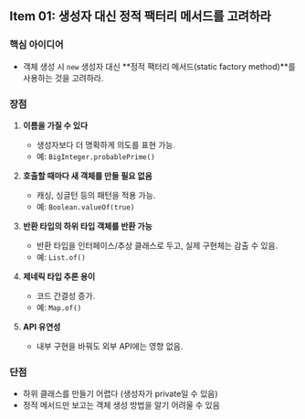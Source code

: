 ## Item 01: 생성자 대신 정적 팩터리 메서드를 고려하라

### 핵심 아이디어
- 객체 생성 시 `new` 생성자 대신 **정적 팩터리 메서드(static factory method)**를 사용하는 것을 고려하라.

### 장점
1. **이름을 가질 수 있다**  
   - 생성자보다 더 명확하게 의도를 표현 가능.
   - 예: `BigInteger.probablePrime()`

2. **호출할 때마다 새 객체를 만들 필요 없음**  
   - 캐싱, 싱글턴 등의 패턴을 적용 가능.
   - 예: `Boolean.valueOf(true)`

3. **반환 타입의 하위 타입 객체를 반환 가능**  
   - 반환 타입을 인터페이스/추상 클래스로 두고, 실제 구현체는 감출 수 있음.
   - 예: `List.of()`

4. **제네릭 타입 추론 용이**  
   - 코드 간결성 증가.
   - 예: `Map.of()`

5. **API 유연성**  
   - 내부 구현을 바꿔도 외부 API에는 영향 없음.

### 단점
- 하위 클래스를 만들기 어렵다 (생성자가 private일 수 있음)
- 정적 메서드만 보고는 객체 생성 방법을 알기 어려울 수 있음